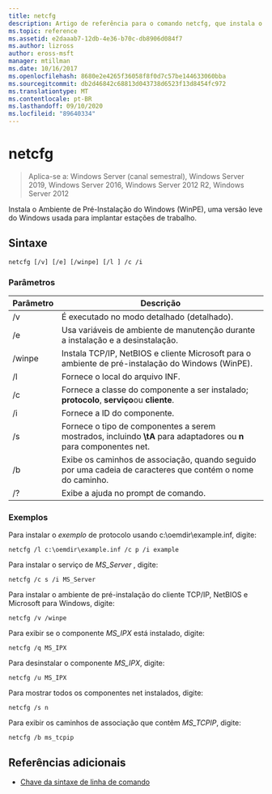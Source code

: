 ```yaml
---
title: netcfg
description: Artigo de referência para o comando netcfg, que instala o Ambiente de Pré-Instalação do Windows (WinPE), uma versão leve do Windows usada para implantar estações de trabalho.
ms.topic: reference
ms.assetid: e2daaab7-12db-4e36-b70c-db8906d084f7
ms.author: lizross
author: eross-msft
manager: mtillman
ms.date: 10/16/2017
ms.openlocfilehash: 8680e2e4265f36058f8f0d7c57be144633060bba
ms.sourcegitcommit: db2d46842c68813d043738d6523f13d8454fc972
ms.translationtype: MT
ms.contentlocale: pt-BR
ms.lasthandoff: 09/10/2020
ms.locfileid: "89640334"
---
```

# <a name="netcfg"></a>netcfg

> Aplica-se a: Windows Server (canal semestral), Windows Server 2019, Windows Server 2016, Windows Server 2012 R2, Windows Server 2012

Instala o Ambiente de Pré-Instalação do Windows (WinPE), uma versão leve do Windows usada para implantar estações de trabalho.

## <a name="syntax"></a>Sintaxe

```
netcfg [/v] [/e] [/winpe] [/l ] /c /i
```

### <a name="parameters"></a>Parâmetros

| Parâmetro | Descrição |
| --------- | ----------- |
| /v | É executado no modo detalhado (detalhado). |
| /e | Usa variáveis de ambiente de manutenção durante a instalação e a desinstalação. |
| /winpe | Instala TCP/IP, NetBIOS e cliente Microsoft para o ambiente de pré-instalação do Windows (WinPE). |
| /l | Fornece o local do arquivo INF. |
| /c | Fornece a classe do componente a ser instalado; **protocolo**, **serviço**ou **cliente**. |
| /i | Fornece a ID do componente. |
| /s | Fornece o tipo de componentes a serem mostrados, incluindo **\tA** para adaptadores ou **n** para componentes net. |
| /b | Exibe os caminhos de associação, quando seguido por uma cadeia de caracteres que contém o nome do caminho. |
| /? | Exibe a ajuda no prompt de comando. |

### <a name="examples"></a>Exemplos

Para instalar o *exemplo* de protocolo usando c:\oemdir\example.inf, digite:

```
netcfg /l c:\oemdir\example.inf /c p /i example
```

Para instalar o serviço de *MS_Server* , digite:

```
netcfg /c s /i MS_Server
```

Para instalar o ambiente de pré-instalação do cliente TCP/IP, NetBIOS e Microsoft para Windows, digite:

```
netcfg /v /winpe
```

Para exibir se o componente *MS_IPX* está instalado, digite:

```
netcfg /q MS_IPX
```

Para desinstalar o componente *MS_IPX*, digite:

```
netcfg /u MS_IPX
```

Para mostrar todos os componentes net instalados, digite:

```
netcfg /s n
```

Para exibir os caminhos de associação que contêm *MS_TCPIP*, digite:

```
netcfg /b ms_tcpip
```

## <a name="additional-references"></a>Referências adicionais

- [Chave da sintaxe de linha de comando](command-line-syntax-key.md)
